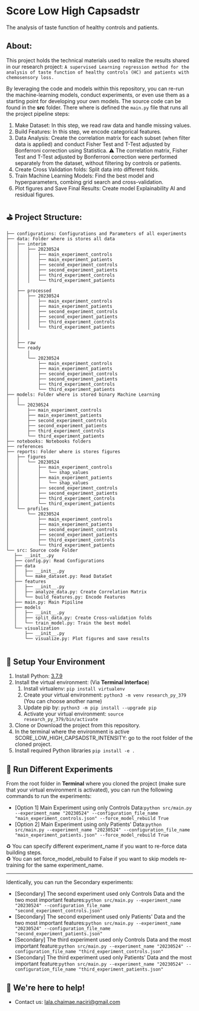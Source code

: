# Score Low High Capsadstr
The analysis of taste function of healthy controls and patients.

## About:

This project holds the technical materials used to realize the results shared in our research project: `A supervised Learning regression method for the analysis of taste function of healthy controls (HC) and patients with chemosensory loss. `

By leveraging the code and models within this repository, you can re-run the machine-learning models, conduct experiments, or even use them as a starting point for developing your own models. The source code can be found in the **src** folder. There where is defined the `main.py` file that runs all the project pipeline steps:

1. Make Dataset: In this step, we read raw data and handle missing values.
2. Build Features: In this step, we encode categorical features.
3.  Data Analysis: Create the correlation matrix for each subset (when filter data is applied) and conduct Fisher Test and T-Test adjusted by Bonferroni correction using Statistica.  ⚠️ The correlation matrix, Fisher Test and T-Test adjusted by Bonferroni correction were performed separately from the dataset, without filtering by controls or patients.
4. Create Cross Validation folds: Split data into different folds.
5. Train Machine Learning Models: Find the best model and hyperparameters, combing grid search and cross-validation.
6. Plot figures and Save Final Results: Create model Explainability AI and residual figures.

## ⛳️ Project Structure:

```
├── configurations: Configurations and Parameters of all experiments
├── data: Folder where is stores all data
│   ├── interim
│   │   ├── 20230524
│   │   │   ├── main_experiment_controls
│   │   │   ├── main_experiment_patients
│   │   │   ├── second_experiment_controls
│   │   │   ├── second_experiment_patients
│   │   │   ├── third_experiment_controls
│   │   │   └── third_experiment_patients
│   │
│   ├── processed
│   │   ├── 20230524
│   │   │   ├── main_experiment_controls
│   │   │   ├── main_experiment_patients
│   │   │   ├── second_experiment_controls
│   │   │   ├── second_experiment_patients
│   │   │   ├── third_experiment_controls
│   │   │   └── third_experiment_patients
│   │   
│   │       
│   ├── raw
│   └── ready
│       │   
│       └── 20230524
│           ├── main_experiment_controls
│           ├── main_experiment_patients
│           ├── second_experiment_controls
│           ├── second_experiment_patients
│           ├── third_experiment_controls
│           └── third_experiment_patients
├── models: Folder where is stored binary Machine Learning
│   │   
│   └── 20230524
│       ├── main_experiment_controls
│       ├── main_experiment_patients
│       ├── second_experiment_controls
│       ├── second_experiment_patients
│       ├── third_experiment_controls
│       └── third_experiment_patients
├── notebooks: Notebooks folders
├── references
├── reports: Folder where is stores figures
│   ├── figures
│   │   └── 20230524
│   │       ├── main_experiment_controls
│   │       │   └── shap_values
│   │       ├── main_experiment_patients
│   │       │   └── shap_values
│   │       ├── second_experiment_controls
│   │       ├── second_experiment_patients
│   │       ├── third_experiment_controls
│   │       └── third_experiment_patients
│   └── profiles
│       └── 20230524
│           ├── main_experiment_controls
│           ├── main_experiment_patients
│           ├── second_experiment_controls
│           ├── second_experiment_patients
│           ├── third_experiment_controls
│           └── third_experiment_patients
└── src: Source code Folder
   ├── __init__.py
   ├── config.py: Read Configurations 
   ├── data
   │   ├── __init__.py
   │   └── make_dataset.py: Read DataSet
   ├── features
   │   ├── __init__.py
   │   ├── analyze_data.py: Create Correlation Matrix
   │   └── build_features.py: Encode Features
   ├── main.py: Main Pipiline
   ├── models
   │   ├── __init__.py
   │   ├── split_data.py: Create Cross-validation folds
   │   └── train_model.py: Train the best model
   └── visualization
       ├── __init__.py
       └── visualize.py: Plot figures and save results


```

## 📘 Setup Your Environment

1. Install Python: [3.7.9](https://www.python.org/downloads/release/python-379/)
2. Install the virtual environment: (Via **Terminal Interface**)
   1. Install virtualenv: `pip install virtualenv`
   2. Create your virtual environment: `python3 -m venv research_py_379 `(You can choose another name)
   3. Update pip by: `python3 -m pip install --upgrade pip`
   4. Activate your virtual environment: `source research_py_379/bin/activate`
3. Clone or Download the project from this repository.
4. In the terminal where the environment is active SCORE_LOW_HIGH_CAPSADSTR_INTENSITY: go to the root folder of the cloned project.
5. Install required Python libraries `pip install -e .`

## 🚦 Run Different Experiments

From the root folder in **Terminal** where you cloned the project (make sure that your virtual environment is activated), you can run the following commands to run the experiments:

- [Option 1] Main Experiment using only Controls Data:`python src/main.py --experiment_name "20230524" --configuration_file_name "main_experiment_controls.json" --force_model_rebuild True`
- [Option 2] Main Experiment using only Patients' Data:`python src/main.py --experiment_name "20230524" --configuration_file_name "main_experiment_patients.json" --force_model_rebuild True`

♻️ You can specify different experiment_name if you want to re-force data building steps. \
♻️ You can set force_model_rebuild to False if you want to skip models re-training for the same experiment_name.

***

Identically, you can run the Secondary experiments:

- [Secondary] The second experiment used only Controls Data and the two most important features:`python src/main.py --experiment_name "20230524" --configuration_file_name "second_experiment_controls.json"`
- [Secondary] The second experiment used only Patients' Data and the two most important features:`python src/main.py --experiment_name "20230524" --configuration_file_name "second_experiment_patients.json"`
- [Secondary] The third experiment used only Controls Data and the most important feature:`python src/main.py --experiment_name "20230524" --configuration_file_name "third_experiment_controls.json"`
- [Secondary] The third experiment used only Patients' Data and the most important feature:`python src/main.py --experiment_name "20230524" --configuration_file_name "third_experiment_patients.json"`

## 💬 We're here to help!

- Contact us: lala.chaimae.naciri@gmail.com